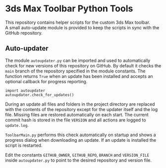# 3ds Max Toolbar Python Tools

This repository contains helper scripts for the custom 3ds Max toolbar.  
A small auto-update module is provided to keep the scripts in sync with the
GitHub repository.

## Auto-updater

The module `autoupdater.py` can be imported and used to automatically check
for new versions of this repository on GitHub. By default it checks the
`main` branch of the repository specified in the module constants. The
function returns `True` when an update has been installed and accepts an
optional callback for progress reporting.

```
import autoupdater
autoupdater.check_for_updates()
```

During an update all files and folders in the project directory are replaced
with the contents of the repository except for the updater itself and the
log file. Missing files are restored automatically on each start. The current
commit hash is stored in the file `VERSION` and all actions are logged to
`update.log`.

`ToolbarMain.py` performs this check automatically on startup and shows a
progress dialog when downloading an update. If an update is installed the
script is restarted.

Edit the constants `GITHUB_OWNER`, `GITHUB_REPO`, `BRANCH` and `VERSION_FILE`
inside `autoupdater.py` to point to the desired repository and version file.
